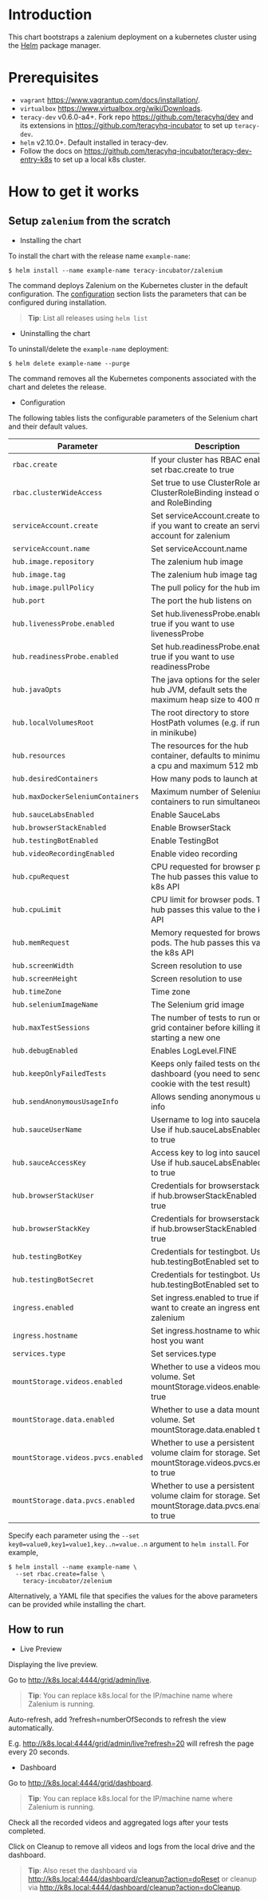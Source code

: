 # Introduction

This chart bootstraps a zalenium deployment on a kubernetes cluster using the [Helm](https://helm.sh) package manager.

# Prerequisites

- `vagrant` https://www.vagrantup.com/docs/installation/.
- `virtualbox` https://www.virtualbox.org/wiki/Downloads.
- `teracy-dev` v0.6.0-a4+. Fork repo https://github.com/teracyhq/dev and its extensions in https://github.com/teracyhq-incubator to set up `teracy-dev`.
- `helm` v2.10.0+. Default installed in teracy-dev.
- Follow the docs on https://github.com/teracyhq-incubator/teracy-dev-entry-k8s to set up a local k8s cluster.

# How to get it works

## Setup `zalenium` from the scratch

- Installing the chart

To install the chart with the release name `example-name`:

```console
$ helm install --name example-name teracy-incubator/zalenium
```

The command deploys Zalenium on the Kubernetes cluster in the default configuration. The [configuration](#configuration) section lists the parameters that can be configured during installation.

> **Tip**: List all releases using `helm list`

- Uninstalling the chart

To uninstall/delete the `example-name` deployment:

```console
$ helm delete example-name --purge
```

The command removes all the Kubernetes components associated with the chart and deletes the release.

- Configuration

The following tables lists the configurable parameters of the Selenium chart and their default values.

| Parameter | Description | Default |
| --------- | ----------- | ------- |
| `rbac.create` | If your cluster has RBAC enabled, set rbac.create to true | false |
| `rbac.clusterWideAccess` | Set true to use ClusterRole and ClusterRoleBinding instead of Role and RoleBinding | true |
| `serviceAccount.create` | Set serviceAccount.create to true if you want to create an service account for zalenium | true |
| `serviceAccount.name` | Set serviceAccount.name | zalenium |
| `hub.image.repository` | The zalenium hub image | `dosel/zalenium` |
| `hub.image.tag` | The zalenium hub image tag | `3` |
| `hub.image.pullPolicy` | The pull policy for the hub image | `IfNotPresent` |
| `hub.port` | The port the hub listens on | `4444` |
| `hub.livenessProbe.enabled` | Set hub.livenessProbe.enabled to true if you want to use livenessProbe | true |
| `hub.readinessProbe.enabled` | Set hub.readinessProbe.enabled to true if you want to use readinessProbe | true |
| `hub.javaOpts` | The java options for the selenium hub JVM, default sets the maximum heap size to 400 mb | `-Xmx400m -XX:+UseSerialGC` |
| `hub.localVolumesRoot` | The root directory to store HostPath volumes (e.g. if running in minikube) | `/tmp` |
| `hub.resources` | The resources for the hub container, defaults to minimum half a cpu and maximum 512 mb RAM | `{"limits":{"cpu":".5", "memory":"512Mi"}}` |
| `hub.desiredContainers` | How many pods to launch at start | 2 |
| `hub.maxDockerSeleniumContainers` | Maximum number of Selenium containers to run simultaneously | 10 |
| `hub.sauceLabsEnabled` | Enable SauceLabs | false |
| `hub.browserStackEnabled` | Enable BrowserStack | false |
| `hub.testingBotEnabled` | Enable TestingBot | false |
| `hub.videoRecordingEnabled` | Enable video recording | true |
| `hub.cpuRequest` | CPU requested for browser pods.  The hub passes this value to the k8s API | 200m |
| `hub.cpuLimit` | CPU limit for browser pods.  The hub passes this value to the k8s API | 400m |
| `hub.memRequest` | Memory requested for browser pods.  The hub passes this value to the k8s API | 200Mi |
| `hub.screenWidth` | Screen resolution to use | 1440 |
| `hub.screenHeight` | Screen resolution to use | 900 |
| `hub.timeZone` | Time zone | UTC |
| `hub.seleniumImageName` | The Selenium grid image | `elgalu/selenium` |
| `hub.maxTestSessions` | The number of tests to run on each grid container before killing it and starting a new one | 1 |
| `hub.debugEnabled` | 	Enables LogLevel.FINE | false |
| `hub.keepOnlyFailedTests` | Keeps only failed tests on the dashboard (you need to send a cookie with the test result) | false |
| `hub.sendAnonymousUsageInfo` | Allows sending anonymous usage info | true |
| `hub.sauceUserName` | Username to log into saucelabs. Use if hub.sauceLabsEnabled set to true | blank |
| `hub.sauceAccessKey` | Access key to log into saucelabs. Use if hub.sauceLabsEnabled set to true | blank |
| `hub.browserStackUser` | Credentials for browserstack. Use if hub.browserStackEnabled set to true | blank |
| `hub.browserStackKey` | Credentials for browserstack. Use if hub.browserStackEnabled set to true | blank |
| `hub.testingBotKey` | Credentials for testingbot. Use if hub.testingBotEnabled set to true | blank |
| `hub.testingBotSecret` | Credentials for testingbot. Use if hub.testingBotEnabled set to true | blank |
| `ingress.enabled` | Set ingress.enabled to true if you want to create an ingress entry for zalenium | false |
| `ingress.hostname` | Set ingress.hostname to which host you want | `#` |
| `services.type` | Set services.type | `ClusterIP` |
| `mountStorage.videos.enabled` | Whether to use a videos mount volume. Set mountStorage.videos.enabled to true | true |
| `mountStorage.data.enabled` | Whether to use a data mount volume. Set mountStorage.data.enabled to true | true |
| `mountStorage.videos.pvcs.enabled` | Whether to use a persistent volume claim for storage. Set mountStorage.videos.pvcs.enabled to true | false |
| `mountStorage.data.pvcs.enabled` | Whether to use a persistent volume claim for storage. Set mountStorage.data.pvcs.enabled to true | false |

Specify each parameter using the `--set key0=value0,key1=value1,key..n=value..n` argument to `helm install`. For example,

```console
$ helm install --name example-name \
  --set rbac.create=false \
    teracy-incubator/zelenium
```

Alternatively, a YAML file that specifies the values for the above parameters can be provided while installing the chart.

## How to run

- Live Preview

Displaying the live preview.

Go to http://k8s.local:4444/grid/admin/live.

> **Tip**: You can replace k8s.local for the IP/machine name where Zalenium is running.

Auto-refresh, add ?refresh=numberOfSeconds to refresh the view automatically.

E.g. http://k8s.local:4444/grid/admin/live?refresh=20 will refresh the page every 20 seconds.

- Dashboard

Go to http://k8s.local:4444/grid/dashboard.

> **Tip**: You can replace k8s.local for the IP/machine name where Zalenium is running.

Check all the recorded videos and aggregated logs after your tests completed.

Click on Cleanup to remove all videos and logs from the local drive and the dashboard.

> **Tip**: Also reset the dashboard via http://k8s.local:4444/dashboard/cleanup?action=doReset or cleanup via http://k8s.local:4444/dashboard/cleanup?action=doCleanup.
